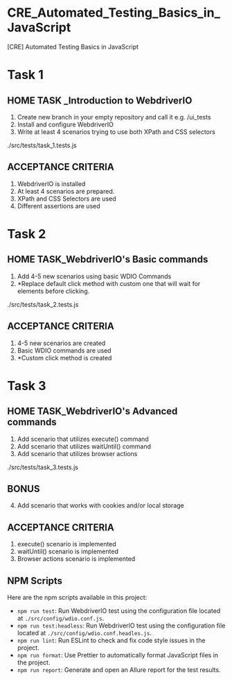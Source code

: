 # CRE_Automated_Testing_Basics_in_JavaScript
[CRE]  Automated Testing Basics in JavaScript  


# Task 1 

## HOME TASK _Introduction to WebdriverIO
1. Create new branch in your empty repository and call it e.g. /ui_tests
2. Install and configure WebdriverIO
3. Write at least 4 scenarios trying to use both XPath and CSS selectors
 

./src/tests/task_1.tests.js


## ACCEPTANCE CRITERIA 
1.  WebdriverIO is installed
2.  At least 4 scenarios are prepared. 
3.  XPath and CSS Selectors are used
4.  Different assertions are used


# Task 2

## HOME TASK_WebdriverIO's Basic commands 

1.    Add 4-5 new scenarios using basic WDIO Commands
2.    *Replace default click method with custom one that will wait for elements before clicking. 


./src/tests/task_2.tests.js

## ACCEPTANCE CRITERIA 
1.    4-5 new scenarios are created
2.    Basic WDIO commands are used
3. *Custom click method is created


# Task 3

## HOME TASK_WebdriverIO's Advanced commands
1.    Add scenario that utilizes execute() command
2.    Add scenario that utilizes waitUntil() command
3.    Add scenario that utilizes browser actions


./src/tests/task_3.tests.js

## BONUS
4.    Add scenario that works with cookies and/or local storage



## ACCEPTANCE CRITERIA
1.    execute() scenario is implemented
2.    waitUntil() scenario is implemented
3.    Browser actions scenario is implemented


## NPM Scripts

Here are the npm scripts available in this project:

- `npm run test`: Run WebdriverIO test using the configuration file located at `./src/config/wdio.conf.js`.
- `npm run test:headless`: Run WebdriverIO test using the configuration file located at `./src/config/wdio.conf.headles.js`.
- `npm run lint`: Run ESLint to check and fix code style issues in the project.
- `npm run format`: Use Prettier to automatically format JavaScript files in the project.
- `npm run report`: Generate and open an Allure report for the test results.